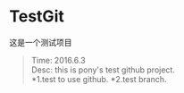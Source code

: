 # TestGit
这是一个测试项目

>Time: 2016.6.3  
>Desc: this is pony's test github project.  
  *1.test to use github.
  *2.test branch.
